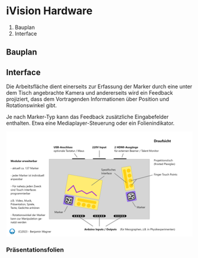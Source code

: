 # iVision Hardware

1. Bauplan
2. Interface

## Bauplan


## Interface

Die Arbeitsfläche dient einerseits zur Erfassung der Marker durch eine unter dem Tisch
angebrachte Kamera und andererseits wird ein Feedback projiziert, dass dem Vortragenden
Informationen über Position und Rotationswinkel gibt.

Je nach Marker-Typ kann das Feedback zusätzliche Eingabefelder enthalten. Etwa eine
Mediaplayer-Steuerung oder ein Folienindikator.

![Schematische Darstellung](./assets/images/interface/schema_oben.jpg)

### Präsentationsfolien

